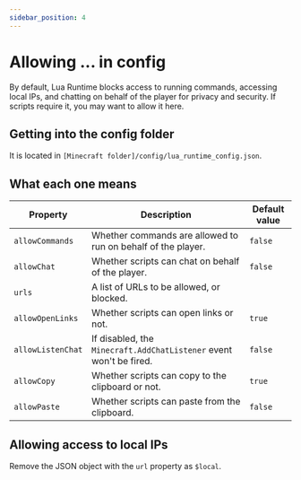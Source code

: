 ```yaml
---
sidebar_position: 4
---
```


# Allowing ... in config

By default, Lua Runtime blocks access to running commands, accessing local IPs, and chatting on behalf of the player for privacy and security. If scripts require it, you may want to allow it here.

## Getting into the config folder

It is located in `[Minecraft folder]/config/lua_runtime_config.json`.

## What each one means

| Property          | Description                                                        | Default value |
|-------------------|--------------------------------------------------------------------|---------------|
| `allowCommands`   | Whether commands are allowed to run on behalf of the player.       | `false`       |
| `allowChat`       | Whether scripts can chat on behalf of the player.                  | `false`       |
| `urls`            | A list of URLs to be allowed, or blocked.                          |               |
| `allowOpenLinks`  | Whether scripts can open links or not.                             | `true`        |
| `allowListenChat` | If disabled, the `Minecraft.AddChatListener` event won't be fired. | `false`       |
| `allowCopy`       | Whether scripts can copy to the clipboard or not.                  | `true`        |
| `allowPaste`      | Whether scripts can paste from the clipboard.                      | `false`       |

## Allowing access to local IPs

Remove the JSON object with the `url` property as `$local`.